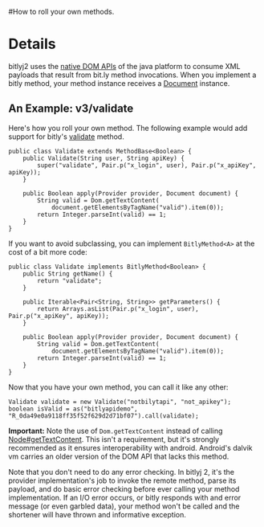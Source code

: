 #How to roll your own methods.

# Details #

bitlyj2 uses the [native DOM APIs](http://download.oracle.com/docs/cd/E17476_01/javase/1.5.0/docs/api/org/w3c/dom/package-summary.html) of the java platform to consume XML payloads that result from bit.ly method invocations. When you implement a bitly method, your method instance receives a [Document](http://download.oracle.com/docs/cd/E17476_01/javase/1.5.0/docs/api/org/w3c/dom/Document.html) instance.

## An Example: v3/validate ##
Here's how you roll your own method. The following example would add support for bitly's  [validate](http://code.google.com/p/bitly-api/wiki/ApiDocumentation#/v3/validate) method.

```
public class Validate extends MethodBase<Boolean> {
	public Validate(String user, String apiKey) {
		super("validate", Pair.p("x_login", user), Pair.p("x_apiKey", apiKey));
	}

	public Boolean apply(Provider provider, Document document) {
		String valid = Dom.getTextContent(
			document.getElementsByTagName("valid").item(0));
		return Integer.parseInt(valid) == 1;
	}
}
```

If you want to avoid subclassing, you can implement `BitlyMethod<A>` at the cost of a bit more code:

```
public class Validate implements BitlyMethod<Boolean> {
	public String getName() {
		return "validate";
	}

	public Iterable<Pair<String, String>> getParameters() {
		return Arrays.asList(Pair.p("x_login", user), Pair.p("x_apiKey", apiKey));
	}

	public Boolean apply(Provider provider, Document document) {
		String valid = Dom.getTextContent(
			document.getElementsByTagName("valid").item(0));
		return Integer.parseInt(valid) == 1;
	}
}
```

Now that you have your own method, you can call it like any other:

```
Validate validate = new Validate("notbilytapi", "not_apikey");
boolean isValid = as("bitlyapidemo", "R_0da49e0a9118ff35f52f629d2d71bf07").call(validate);
```

**Important:** Note the use of `Dom.getTextContent` instead of calling [Node#getTextContent](http://download.oracle.com/docs/cd/E17476_01/javase/1.5.0/docs/api/org/w3c/dom/Node.html#getTextContent()). This isn't a requirement, but it's strongly recommended as it ensures interoperability with android. Android's dalvik vm carries an older version of the DOM API that lacks this method.

Note that you don't need to do any error checking. In bitlyj 2, it's the provider implementation's job to invoke the remote method, parse its payload, and do basic error checking before ever calling your method implementation. If an I/O error occurs, or bitly responds with and error message (or even garbled data), your method won't be called and the shortener will have thrown and informative exception.